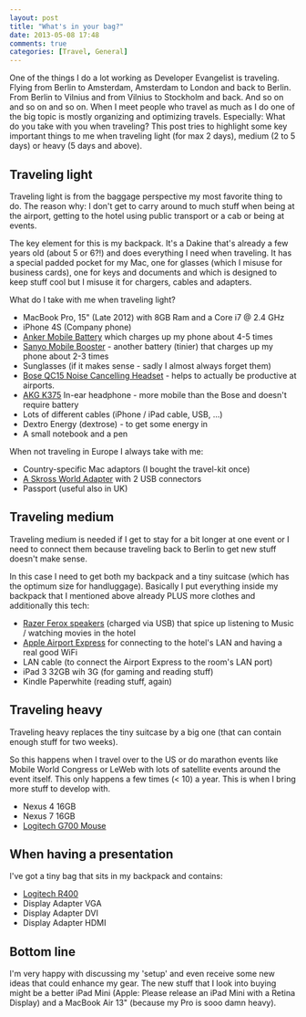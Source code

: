 ```yaml
---
layout: post
title: "What's in your bag?"
date: 2013-05-08 17:48
comments: true
categories: [Travel, General] 
---
```

One of the things I do a lot working as Developer Evangelist is traveling. Flying from Berlin to Amsterdam, Amsterdam to London and back to Berlin. From Berlin to Vilnius and from Vilnius to Stockholm and back. And so on and so on and so on. When I meet people who travel as much as I do one of the big topic is mostly organizing and optimizing travels. Especially: What do you take with you when traveling? This post tries to highlight some key important things to me when traveling light (for max 2 days), medium (2 to 5 days) or heavy (5 days and above).
<!-- more -->
Traveling light
---
Traveling light is from the baggage perspective my most favorite thing to do. The reason why: I don't get to carry around to much stuff when being at the airport, getting to the hotel using public transport or a cab or being at events.

The key element for this is my backpack. It's a Dakine that's already a few years old (about 5 or 6?!) and does everything I need when traveling. It has a special padded pocket for my Mac, one for glasses (which I misuse for business cards), one for keys and documents and which is designed to keep stuff cool but I misuse it for chargers, cables and adapters.

What do I take with me when traveling light?

- MacBook Pro, 15" (Late 2012) with 8GB Ram and a Core i7 @ 2.4 GHz
- iPhone 4S (Company phone)
- [Anker Mobile Battery](http://www.amazon.com/Lightning-Thunderbolt-Blackberry-connectors-customized/dp/B009USAJCC) which charges up my phone about 4-5 times
- [Sanyo Mobile Booster](http://www.amazon.com/Sanyo-eneloop-KBC-L2B-Mobile-Booster/dp/B004BQJXJI) - another battery (tinier) that charges up my phone about 2-3 times
- Sunglasses (if it makes sense - sadly I almost always forget them)
- [Bose QC15 Noise Cancelling Headset](http://www.amazon.com/Bose%C2%AE-QuietComfort%C2%AE-Acoustic-Cancelling%C2%AE-Headphones/dp/B0054JJ0QW) - helps to actually be productive at airports.
- [AKG K375](http://www.amazon.com/AKG-Acoustics-K375-Headphone-Black/dp/B00A1UHM1Y) In-ear headphone - more mobile than the Bose and doesn't require battery
- Lots of different cables (iPhone / iPad cable, USB, ...)
- Dextro Energy (dextrose) - to get some energy in
- A small notebook and a pen

When not traveling in Europe I always take with me:
- Country-specific Mac adaptors (I bought the travel-kit once)
- [A Skross World Adapter](http://www.amazon.com/Charger-Designed-Quality-Blackberrys-Countries/dp/B002G90I3M) with 2 USB connectors
- Passport (useful also in UK)

Traveling medium
---
Traveling medium is needed if I get to stay for a bit longer at one event or I need to connect them because traveling back to Berlin to get new stuff doesn't make sense.

In this case I need to get both my backpack and a tiny suitcase (which has the optimum size for handluggage). Basically I put everything inside my backpack that I mentioned above already PLUS more clothes and additionally this tech:

- [Razer Ferox speakers](http://www.amazon.com/Razer-Mobile-Gaming-Speakers-RZ05-00500100-R3/dp/B004L2JPS6) (charged via USB) that spice up listening to Music / watching movies in the hotel
- [Apple Airport Express](http://www.amazon.com/Apple-AirPort-Express-Station-MC414LL/dp/B008ALA2RC/) for connecting to the hotel's LAN and having a real good WiFi
- LAN cable (to connect the Airport Express to the room's LAN port)
- iPad 3 32GB wih 3G (for gaming and reading stuff)
- Kindle Paperwhite (reading stuff, again)

Traveling heavy
---
Traveling heavy replaces the tiny suitcase by a big one (that can contain enough stuff for two weeks).

So this happens when I travel over to the US or do marathon events like Mobile World Congress or LeWeb with lots of satellite events around the event itself. This only happens a few times (< 10) a year. This is when I bring more stuff to develop with.

- Nexus 4 16GB
- Nexus 7 16GB
- [Logitech G700 Mouse](http://www.amazon.com/Logitech-Wireless-Gaming-Mouse-G700/dp/B003VAM32E)

When having a presentation
---
I've got a tiny bag that sits in my backpack and contains:

- [Logitech R400](http://www.amazon.com/Logitech-910-001354-Wireless-Presenter-R400/dp/B002GHBUTK)
- Display Adapter VGA
- Display Adapter DVI
- Display Adapter HDMI

Bottom line
---
I'm very happy with discussing my 'setup' and even receive some new ideas that could enhance my gear. The new stuff that I look into buying might be a better iPad Mini (Apple: Please release an iPad Mini with a Retina Display) and a MacBook Air 13" (because my Pro is sooo damn heavy).
